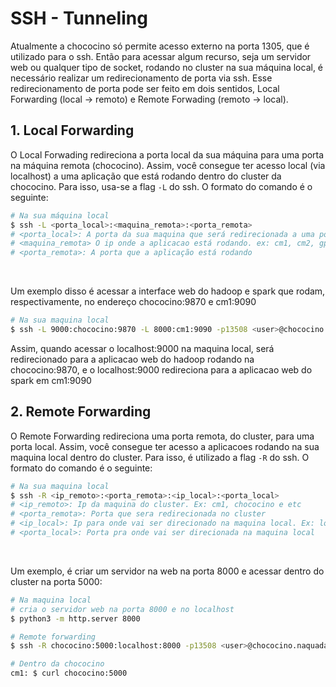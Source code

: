 # SSH - Tunneling

Atualmente a chococino só permite acesso externo na porta 1305, que é utilizado para o ssh. Então para acessar algum recurso, seja um servidor web
ou qualquer tipo de socket, rodando no cluster na sua máquina local, é necessário realizar um redirecionamento de porta via ssh.
Esse redirecionamento de porta pode ser feito em dois sentidos, Local Forwarding (local -> remoto) e Remote Forwading (remoto -> local).

## 1. Local Forwarding

O Local Forwading redireciona a porta local da sua máquina para uma porta na máquina remota (chococino). Assim, você consegue ter acesso local
(via localhost) a uma aplicação que está rodando dentro do cluster da chococino. Para isso, usa-se a flag `-L` do ssh. O formato do comando é o seguinte:
```bash
# Na sua máquina local
$ ssh -L <porta_local>:<maquina_remota>:<porta_remota>
# <porta_local>: A porta da sua maquina que será redirecionada a uma porta no cluster
# <maquina_remota> O ip onde a aplicacao está rodando. ex: cm1, cm2, gpu2, gpu3 e etc
# <porta_remota>: A porta que a aplicação está rodando
```

<br>

Um exemplo disso é acessar a interface web do hadoop e spark que rodam, respectivamente, no endereço chococino:9870 e cm1:9090
```bash
# Na sua maquina local
$ ssh -L 9000:chococino:9870 -L 8000:cm1:9090 -p13508 <user>@chococino.naquadah.com.br
```
Assim, quando acessar o localhost:9000 na maquina local, será redirecionado para a aplicacao web do hadoop rodando na chococino:9870,
e o localhost:9000 redireciona para a aplicacao web do spark em cm1:9090

## 2. Remote Forwarding

O Remote Forwarding redireciona uma porta remota, do cluster, para uma porta local. Assim, você consegue ter acesso a aplicacoes rodando na sua
maquina local dentro do cluster. Para isso, é utilizado a flag `-R` do ssh. O formato do comando é o seguinte:
```bash
# Na sua maquina local
$ ssh -R <ip_remoto>:<porta_remota>:<ip_local>:<porta_local>
# <ip_remoto>: Ip da maquina do cluster. Ex: cm1, chococino e etc
# <porta_remota>: Porta que sera redirecionada no cluster
# <ip_local>: Ip para onde vai ser direcionado na maquina local. Ex: localhost, 127.0.0.1
# <porta_local>: Porta pra onde vai ser direcionada na maquina local
```

<br>

Um exemplo, é criar um servidor na web na porta 8000 e acessar dentro do cluster na porta 5000:
```bash
# Na maquina local
# cria o servidor web na porta 8000 e no localhost
$ python3 -m http.server 8000

# Remote forwarding
$ ssh -R chococino:5000:localhost:8000 -p13508 <user>@chococino.naquadah.com.br

# Dentro da chococino
cm1: $ curl chococino:5000
```
